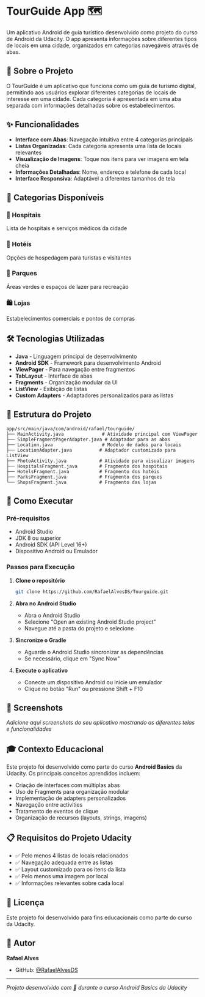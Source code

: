 # TourGuide App 🗺️

Um aplicativo Android de guia turístico desenvolvido como projeto do curso de Android da Udacity. O app apresenta informações sobre diferentes tipos de locais em uma cidade, organizados em categorias navegáveis através de abas.

## 📱 Sobre o Projeto

O TourGuide é um aplicativo que funciona como um guia de turismo digital, permitindo aos usuários explorar diferentes categorias de locais de interesse em uma cidade. Cada categoria é apresentada em uma aba separada com informações detalhadas sobre os estabelecimentos.

## ✨ Funcionalidades

- **Interface com Abas**: Navegação intuitiva entre 4 categorias principais
- **Listas Organizadas**: Cada categoria apresenta uma lista de locais relevantes
- **Visualização de Imagens**: Toque nos itens para ver imagens em tela cheia
- **Informações Detalhadas**: Nome, endereço e telefone de cada local
- **Interface Responsiva**: Adaptável a diferentes tamanhos de tela

## 🏢 Categorias Disponíveis

### 🏥 Hospitais
Lista de hospitais e serviços médicos da cidade

### 🏨 Hotéis
Opções de hospedagem para turistas e visitantes

### 🌳 Parques
Áreas verdes e espaços de lazer para recreação

### 🛍️ Lojas
Estabelecimentos comerciais e pontos de compras

## 🛠️ Tecnologias Utilizadas

- **Java** - Linguagem principal de desenvolvimento
- **Android SDK** - Framework para desenvolvimento Android
- **ViewPager** - Para navegação entre fragmentos
- **TabLayout** - Interface de abas
- **Fragments** - Organização modular da UI
- **ListView** - Exibição de listas
- **Custom Adapters** - Adaptadores personalizados para as listas

## 📁 Estrutura do Projeto

```
app/src/main/java/com/android/rafael/tourguide/
├── MainActivity.java              # Atividade principal com ViewPager
├── SimpleFragmentPagerAdapter.java # Adaptador para as abas
├── Location.java                  # Modelo de dados para locais
├── LocationAdapter.java          # Adaptador customizado para ListView
├── PhotoActivity.java            # Atividade para visualizar imagens
├── HospitalsFragment.java        # Fragmento dos hospitais
├── HotelsFragment.java           # Fragmento dos hotéis
├── ParksFragment.java            # Fragmento dos parques
└── ShopsFragment.java            # Fragmento das lojas
```

## 🚀 Como Executar

### Pré-requisitos
- Android Studio
- JDK 8 ou superior
- Android SDK (API Level 16+)
- Dispositivo Android ou Emulador

### Passos para Execução

1. **Clone o repositório**
   ```bash
   git clone https://github.com/RafaelAlvesDS/Tourguide.git
   ```

2. **Abra no Android Studio**
   - Abra o Android Studio
   - Selecione "Open an existing Android Studio project"
   - Navegue até a pasta do projeto e selecione

3. **Sincronize o Gradle**
   - Aguarde o Android Studio sincronizar as dependências
   - Se necessário, clique em "Sync Now"

4. **Execute o aplicativo**
   - Conecte um dispositivo Android ou inicie um emulador
   - Clique no botão "Run" ou pressione Shift + F10

## 📸 Screenshots

*Adicione aqui screenshots do seu aplicativo mostrando as diferentes telas e funcionalidades*

## 🎓 Contexto Educacional

Este projeto foi desenvolvido como parte do curso **Android Basics** da Udacity. Os principais conceitos aprendidos incluem:

- Criação de interfaces com múltiplas abas
- Uso de Fragments para organização modular
- Implementação de adapters personalizados
- Navegação entre activities
- Tratamento de eventos de clique
- Organização de recursos (layouts, strings, imagens)

## 📋 Requisitos do Projeto Udacity

- ✅ Pelo menos 4 listas de locais relacionados
- ✅ Navegação adequada entre as listas
- ✅ Layout customizado para os itens da lista
- ✅ Pelo menos uma imagem por local
- ✅ Informações relevantes sobre cada local

## 📝 Licença

Este projeto foi desenvolvido para fins educacionais como parte do curso da Udacity.

## 👤 Autor

**Rafael Alves**
- GitHub: [@RafaelAlvesDS](https://github.com/RafaelAlvesDS)

---

*Projeto desenvolvido com 💜 durante o curso Android Basics da Udacity*
